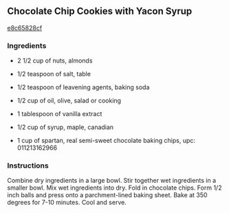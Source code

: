 ## Chocolate Chip Cookies with Yacon Syrup

[e8c65828cf](http://tastykitchen.com/recipes/special-dietary-needs/gluten-free/chocolate-chip-cookies-with-yacon-syrup/)

### Ingredients

 - 2 1/2 cup of nuts, almonds

 - 1/2 teaspoon of salt, table

 - 1/2 teaspoon of leavening agents, baking soda

 - 1/2 cup of oil, olive, salad or cooking

 - 1 tablespoon of vanilla extract

 - 1/2 cup of syrup, maple, canadian

 - 1 cup of spartan, real semi-sweet chocolate baking chips, upc: 011213162966

### Instructions

Combine dry ingredients in a large bowl. Stir together wet ingredients in a smaller bowl. Mix wet ingredients into dry. Fold in chocolate chips. Form 1/2 inch balls and press onto a parchment-lined baking sheet. Bake at 350 degrees for 7-10 minutes. Cool and serve.